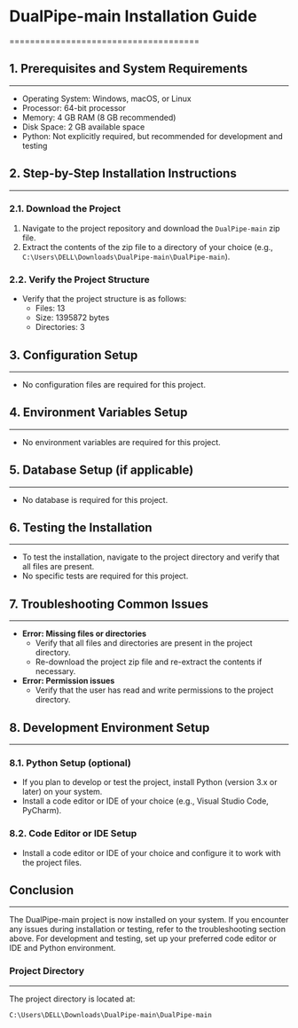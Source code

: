 # DualPipe-main Installation Guide
=====================================

## 1. Prerequisites and System Requirements
------------------------------------------

* Operating System: Windows, macOS, or Linux
* Processor: 64-bit processor
* Memory: 4 GB RAM (8 GB recommended)
* Disk Space: 2 GB available space
* Python: Not explicitly required, but recommended for development and testing

## 2. Step-by-Step Installation Instructions
--------------------------------------------

### 2.1. Download the Project

1. Navigate to the project repository and download the `DualPipe-main` zip file.
2. Extract the contents of the zip file to a directory of your choice (e.g., `C:\Users\DELL\Downloads\DualPipe-main\DualPipe-main`).

### 2.2. Verify the Project Structure

* Verify that the project structure is as follows:
	+ Files: 13
	+ Size: 1395872 bytes
	+ Directories: 3

## 3. Configuration Setup
-------------------------

* No configuration files are required for this project.

## 4. Environment Variables Setup
---------------------------------

* No environment variables are required for this project.

## 5. Database Setup (if applicable)
----------------------------------

* No database is required for this project.

## 6. Testing the Installation
------------------------------

* To test the installation, navigate to the project directory and verify that all files are present.
* No specific tests are required for this project.

## 7. Troubleshooting Common Issues
----------------------------------

* **Error: Missing files or directories**
	+ Verify that all files and directories are present in the project directory.
	+ Re-download the project zip file and re-extract the contents if necessary.
* **Error: Permission issues**
	+ Verify that the user has read and write permissions to the project directory.

## 8. Development Environment Setup
----------------------------------

### 8.1. Python Setup (optional)

* If you plan to develop or test the project, install Python (version 3.x or later) on your system.
* Install a code editor or IDE of your choice (e.g., Visual Studio Code, PyCharm).

### 8.2. Code Editor or IDE Setup

* Install a code editor or IDE of your choice and configure it to work with the project files.

## Conclusion
----------

The DualPipe-main project is now installed on your system. If you encounter any issues during installation or testing, refer to the troubleshooting section above. For development and testing, set up your preferred code editor or IDE and Python environment.

### Project Directory
--------------------

The project directory is located at:
```
C:\Users\DELL\Downloads\DualPipe-main\DualPipe-main
```